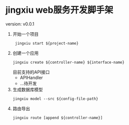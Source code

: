 # jingxiu web服务开发脚手架
version: v0.0.1 

1. 开始一个项目
   ```shell
    jingxiu start ${project-name}
    ```
2. 创建一个应用
    ```shell
    jingxiu create ${controller-name} ${interface-name}
   ```
   目前支持的API接口
   - APIHandler
   - ...待开发
3. 生成数据库模型
    ```shell
    jingxiu model --src ${config-file-path}
    ```
4. 路由导出
    ```shell
    jingxiu route [append ${controller-name}]
    ```